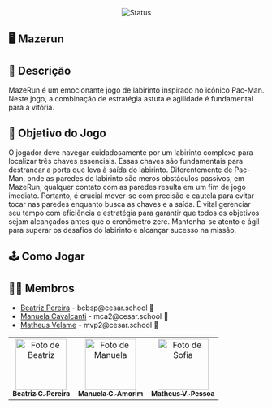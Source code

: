 <p align="center">
  <img
    src="https://img.shields.io/badge/Status-Em%20desenvolvimento-green?style=flat-square"
    alt="Status"
  />
</p>


## 🖥️ Mazerun


## 📄 Descrição

<p>MazeRun é um emocionante jogo de labirinto inspirado no icônico Pac-Man. Neste jogo, a combinação de estratégia astuta e agilidade é fundamental para a vitória. </p>

## 🎲 Objetivo do Jogo

<p>O jogador deve navegar cuidadosamente por um labirinto complexo para localizar três chaves essenciais. Essas chaves são fundamentais para destrancar a porta que leva à saída do labirinto. Diferentemente de Pac-Man, onde as paredes do labirinto são meros obstáculos passivos, em MazeRun, qualquer contato com as paredes resulta em um fim de jogo imediato. Portanto, é crucial mover-se com precisão e cautela para evitar tocar nas paredes enquanto busca as chaves e a saída. É vital gerenciar seu tempo com eficiência e estratégia para garantir que todos os objetivos sejam alcançados antes que o cronômetro zere. Mantenha-se atento e ágil para superar os desafios do labirinto e alcançar sucesso na missão.</p>

## 🕹️ Como Jogar


## 👩‍💻 Membros

<ul>
  <li>
    <a href="https://github.com/biapereira2">Beatriz Pereira</a> -
    bcbsp@cesar.school 📩
  </li>
  <li>
    <a href="https://github.com/Manuelaamorim">Manuela Cavalcanti</a> -
    mca2@cesar.school 📩
  </li>
  <li>
    <a href="https://github.com/MatheusVelame">Matheus Velame</a> -
    mvp2@cesar.school 📩
  </li>
</ul>

<table>
  <tr>
    <td align="center">
      <a href="https://github.com/biapereira2">
        <img src="https://avatars3.githubusercontent.com/biapereira2" width="100px;" alt="Foto de Beatriz"/><br>
        <sub>
          <b>Beatriz C. Pereira</b>
        </sub>
      </a>
    </td>
    <td align="center">
      <a href="https://github.com/Manuelaamorim">
        <img src="https://avatars.githubusercontent.com/Manuelaamorim" width="100px;" alt="Foto de Manuela"/><br>
        <sub>
          <b>Manuela C. Amorim</b>
        </sub>
      </a>
    </td>
    <td align="center">
      <a href="https://github.com/MatheusVelame">
        <img src="https://avatars.githubusercontent.com/MatheusVelame" width="100px;" alt="Foto de Sofia"/><br>
        <sub>
          <b>Matheus V. Pessoa</b>
        </sub>
      </a>
    </td>
  </tr>
</table>
